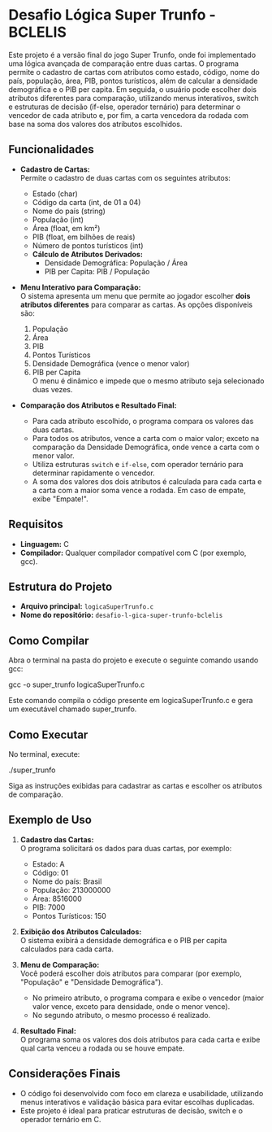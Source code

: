 # Desafio Lógica Super Trunfo - BCLELIS

Este projeto é a versão final do jogo Super Trunfo, onde foi implementado uma lógica avançada de comparação entre duas cartas. O programa permite o cadastro de cartas com atributos como estado, código, nome do país, população, área, PIB, pontos turísticos, além de calcular a densidade demográfica e o PIB per capita. Em seguida, o usuário pode escolher dois atributos diferentes para comparação, utilizando menus interativos, switch e estruturas de decisão (if-else, operador ternário) para determinar o vencedor de cada atributo e, por fim, a carta vencedora da rodada com base na soma dos valores dos atributos escolhidos.

## Funcionalidades

- **Cadastro de Cartas:**  
  Permite o cadastro de duas cartas com os seguintes atributos:
  - Estado (char)
  - Código da carta (int, de 01 a 04)
  - Nome do país (string)
  - População (int)
  - Área (float, em km²)
  - PIB (float, em bilhões de reais)
  - Número de pontos turísticos (int)
  - **Cálculo de Atributos Derivados:**
    - Densidade Demográfica: População / Área
    - PIB per Capita: PIB / População

- **Menu Interativo para Comparação:**  
  O sistema apresenta um menu que permite ao jogador escolher **dois atributos diferentes** para comparar as cartas. As opções disponíveis são:
  1. População
  2. Área
  3. PIB
  4. Pontos Turísticos
  5. Densidade Demográfica (vence o menor valor)
  6. PIB per Capita  
  O menu é dinâmico e impede que o mesmo atributo seja selecionado duas vezes.

- **Comparação dos Atributos e Resultado Final:**  
  - Para cada atributo escolhido, o programa compara os valores das duas cartas.
  - Para todos os atributos, vence a carta com o maior valor; exceto na comparação da Densidade Demográfica, onde vence a carta com o menor valor.
  - Utiliza estruturas `switch` e `if-else`, com operador ternário para determinar rapidamente o vencedor.
  - A soma dos valores dos dois atributos é calculada para cada carta e a carta com a maior soma vence a rodada. Em caso de empate, exibe "Empate!".

## Requisitos

- **Linguagem:** C  
- **Compilador:** Qualquer compilador compatível com C (por exemplo, gcc).

## Estrutura do Projeto

- **Arquivo principal:** `logicaSuperTrunfo.c`  
- **Nome do repositório:** `desafio-l-gica-super-trunfo-bclelis`

## Como Compilar

Abra o terminal na pasta do projeto e execute o seguinte comando usando gcc:

gcc -o super_trunfo logicaSuperTrunfo.c

Este comando compila o código presente em logicaSuperTrunfo.c e gera um executável chamado super_trunfo.

## Como Executar

No terminal, execute:

./super_trunfo

Siga as instruções exibidas para cadastrar as cartas e escolher os atributos de comparação.

## Exemplo de Uso

1. **Cadastro das Cartas:**  
   O programa solicitará os dados para duas cartas, por exemplo:
   - Estado: A
   - Código: 01
   - Nome do país: Brasil
   - População: 213000000
   - Área: 8516000
   - PIB: 7000
   - Pontos Turísticos: 150

2. **Exibição dos Atributos Calculados:**  
   O sistema exibirá a densidade demográfica e o PIB per capita calculados para cada carta.

3. **Menu de Comparação:**  
   Você poderá escolher dois atributos para comparar (por exemplo, "População" e "Densidade Demográfica").  
   - No primeiro atributo, o programa compara e exibe o vencedor (maior valor vence, exceto para densidade, onde o menor vence).
   - No segundo atributo, o mesmo processo é realizado.

4. **Resultado Final:**  
   O programa soma os valores dos dois atributos para cada carta e exibe qual carta venceu a rodada ou se houve empate.

## Considerações Finais

- O código foi desenvolvido com foco em clareza e usabilidade, utilizando menus interativos e validação básica para evitar escolhas duplicadas.
- Este projeto é ideal para praticar estruturas de decisão, switch e o operador ternário em C.
